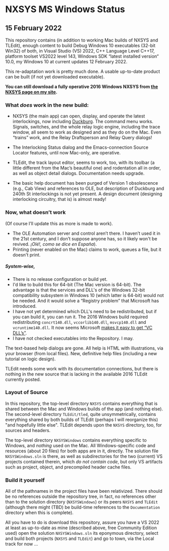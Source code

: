 # NXSYS MS Windows Status
## 15 February 2022

This repository contains (in addition to working Mac builds of NXSYS and TLEdit), enough content to build Debug Windows 10 executables (32-bit Win32) of both, in Visual Studio (VS) 2022, C++ Language Level C++17, platform toolset VS2022 level 143, Windows SDK “latest installed version“ 10.0, my Windows 10 at current updates 12 February 2022.

This re-adaptation work is pretty much done.  A usable up-to-date product can be built (if not yet downloaded executable).

**You can still download a fully operative 2016 Windows NXSYS from [the NXSYS page on my site](https://BernardGreenberg.com/NXSYS).**

### What ***does*** work in the new build:

- NXSYS (the main app) can open, display, and operate the latest interlockings, now including [Duckburg](https://github.com/BernardGreenberg/NXSYS/tree/master/Interlockings/Duckburg). The command menu works.  Signals, switches, and the whole relay logic engine, including the trace window, all seem to work as designed and as they do on the Mac. Even “trains” work, and the Relay Draftsperson and Relay Query dialogs! 

- The Interlocking Status dialog and the Emacs-connection Source Locator features, until now Mac-only, are operative.

- TLEdit, the track layout editor, seems to work, too, with its toolbar (a little different from the Mac’s beautiful one) and rodentation all in order, as well as object detail dialogs. Documentation needs upgrade.

- The basic help document has been purged of Version 1 obsolescence (e.g., Cab View) and references to OLE, but description of Duckburg and 240th St interlockings is not yet present.  A design document (designing interlocking circuitry, that is) is almost ready!

### Now, what doesn’t work
(Of course I’ll update this as more is made to work).

- The OLE Automation server and control aren’t there.  I haven’t used it in the 21st century, and I don’t suppose anyone has, so it likely won't be revived.  *¡Olé!, como se dice en España*).
- Printing (never enabled on the Mac) claims to work, queues a file, but it doesn't print.

##### System-wise,
- There is no release configuration or build yet.
- I'd like to build this for 64-bit (The Mac version is 64-bit).  The advantage is that the services and DLL's of the Windows 32-bit compatibility subsystem in Windows 10 (which latter is 64-bit) would not be needed.  And it would solve a “Registry problem” that Microsoft has introduced.
- I have not yet determined which DLL's need to be redistributed, but if you can build it, you can run it. The 2016 Windows build required redistributing `concrt140.dll`, `vccorlib140.dll`, `msvcp140.dll` and `vcruntime140.dll`. It now seems Microsoft [makes it easy to get “VC DLL’s”](https://docs.microsoft.com/en-us/cpp/windows/latest-supported-vc-redist?view=msvc-170).
- I have not checked executables into the Repository. I may.


The text-based help dialogs are gone.  All help is HTML with illustrations, via your browser (from local files).  New, definitive help files (including a new tutorial on logic design). 

TLEdit needs some work with its documentation connections, but there is nothing in the new source that is lacking in the available 2016 TLEdit currently posted.

### Layout of Source

In this repository, the top-level directory `NXSYS` contains everything that is shared between the Mac and Windows builds of the app (and nothing else).  The second-level directory `TLEdit/tled`, quite unsymmetrically, contains everything shared by both builds of TLEdit (perhaps I will reorganize this) "and hopefully little else".  TLEdit depends upon the `NXSYS` directory, too, for sources and headers.

The top-level directory `NXSYSWindows` contains everything specific to Windows, and *nothing* used on the Mac.  All Windows-specific code and resources (about 20 files) for both apps are in it, directly.  The solution file `NXSYSWindows.sln` is there, as well as subdirectories for the two (current) VS projects contained therein, which *do not contain code*, but only VS artifacts such as project, object, and precompiled header cache files.

### Build it yourself

All of the pathnames in the project files have been relativized.  There should be no references outside the repository tree, in fact, no references other than to the solution directory (`NXSYSWindows`) or its peers `NXSYS` and `TLEdit` (although there might (TBD) be build-time references to the `Documentation` directory when this is complete).

All you have to do is download this repository, assure you have a VS 2022 at least as up-to-date as mine (described above, free Community Edition used) open the solution `NXSYSWindows.sln` its eponymous directory, select and build both projects (`NXSYS` and `TLEdit`) and go to town, via the Local track for now ...



 

